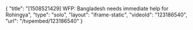 {
    "title": "[1508521429] WFP: Bangladesh needs immediate help for Rohingya",
    "type": "solo",
    "layout": "iframe-static",
    "videoId": "123186540",
    "url": "\/tvpembed\/123186540"
}